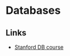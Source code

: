 # Databases

## Links
- [Stanford DB course](https://lagunita.stanford.edu/courses/DB/2014/SelfPaced/about)